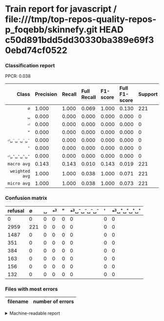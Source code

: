 # Train report for javascript / file:///tmp/top-repos-quality-repos-p_foqebb/skinnefy.git HEAD c50d891bdd5dd30330ba389e69f30ebd74cf0522

### Classification report

PPCR: 0.038

| Class | Precision | Recall | Full Recall | F1-score | Full F1-score | Support | Full Support | PPCR |
|------:|:----------|:-------|:------------|:---------|:---------|:--------|:-------------|:-----|
| `∅` | 1.000| 1.000| 0.069| 1.000| 0.130| 221| 3180| 0.069 |
| `␣` | 0.000| 0.000| 0.000| 0.000| 0.000| 0| 1487| 0.000 |
| `⏎` | 0.000| 0.000| 0.000| 0.000| 0.000| 0| 351| 0.000 |
| `"` | 0.000| 0.000| 0.000| 0.000| 0.000| 0| 384| 0.000 |
| `⏎␣⁻␣⁻␣⁻␣⁻` | 0.000| 0.000| 0.000| 0.000| 0.000| 0| 163| 0.000 |
| `'` | 0.000| 0.000| 0.000| 0.000| 0.000| 0| 156| 0.000 |
| `⏎␣⁺␣⁺␣⁺␣⁺` | 0.000| 0.000| 0.000| 0.000| 0.000| 0| 132| 0.000 |
| `macro avg` | 0.143| 0.143| 0.010| 0.143| 0.019| 221| 5853| 0.038 |
| `weighted avg` | 1.000| 1.000| 0.038| 1.000| 0.071| 221| 5853| 0.038 |
| `micro avg` | 1.000| 1.000| 0.038| 1.000| 0.073| 221| 5853| 0.038 |

### Confusion matrix

|refusal|  ∅| ␣| ⏎| "| ⏎␣⁻␣⁻␣⁻␣⁻| '| ⏎␣⁺␣⁺␣⁺␣⁺| 
|:---|:---|:---|:---|:---|:---|:---|:---|
|0 |0 |0 |0 |0 |0 |0 |0 |
|2959 |221 |0 |0 |0 |0 |0 |0 |
|1487 |0 |0 |0 |0 |0 |0 |0 |
|351 |0 |0 |0 |0 |0 |0 |0 |
|384 |0 |0 |0 |0 |0 |0 |0 |
|163 |0 |0 |0 |0 |0 |0 |0 |
|156 |0 |0 |0 |0 |0 |0 |0 |
|132 |0 |0 |0 |0 |0 |0 |0 |

### Files with most errors

| filename | number of errors|
|:----:|:-----|

<details>
    <summary>Machine-readable report</summary>
```json
{
  "cl_report": {"\"": {"f1-score": 0.0, "precision": 0.0, "recall": 0.0, "support": 0}, "\u0027": {"f1-score": 0.0, "precision": 0.0, "recall": 0.0, "support": 0}, "macro avg": {"f1-score": 0.14285714285714285, "precision": 0.14285714285714285, "recall": 0.14285714285714285, "support": 221}, "micro avg": {"f1-score": 1.0, "precision": 1.0, "recall": 1.0, "support": 221}, "weighted avg": {"f1-score": 1.0, "precision": 1.0, "recall": 1.0, "support": 221}, "\u2205": {"f1-score": 1.0, "precision": 1.0, "recall": 1.0, "support": 221}, "\u23ce": {"f1-score": 0.0, "precision": 0.0, "recall": 0.0, "support": 0}, "\u23ce\u2423\u207a\u2423\u207a\u2423\u207a\u2423\u207a": {"f1-score": 0.0, "precision": 0.0, "recall": 0.0, "support": 0}, "\u23ce\u2423\u207b\u2423\u207b\u2423\u207b\u2423\u207b": {"f1-score": 0.0, "precision": 0.0, "recall": 0.0, "support": 0}, "\u2423": {"f1-score": 0.0, "precision": 0.0, "recall": 0.0, "support": 0}},
  "cl_report_full": {"\"": {"f1-score": 0.0, "precision": 0.0, "recall": 0.0, "support": 384}, "\u0027": {"f1-score": 0.0, "precision": 0.0, "recall": 0.0, "support": 156}, "macro avg": {"f1-score": 0.018565967992607214, "precision": 0.14285714285714285, "recall": 0.009928122192273136, "support": 5853}, "micro avg": {"f1-score": 0.07276918011195259, "precision": 1.0, "recall": 0.0377584144882966, "support": 5853}, "weighted avg": {"f1-score": 0.07060967837270402, "precision": 0.5433111225012814, "recall": 0.0377584144882966, "support": 5853}, "\u2205": {"f1-score": 0.1299617759482505, "precision": 1.0, "recall": 0.06949685534591195, "support": 3180}, "\u23ce": {"f1-score": 0.0, "precision": 0.0, "recall": 0.0, "support": 351}, "\u23ce\u2423\u207a\u2423\u207a\u2423\u207a\u2423\u207a": {"f1-score": 0.0, "precision": 0.0, "recall": 0.0, "support": 132}, "\u23ce\u2423\u207b\u2423\u207b\u2423\u207b\u2423\u207b": {"f1-score": 0.0, "precision": 0.0, "recall": 0.0, "support": 163}, "\u2423": {"f1-score": 0.0, "precision": 0.0, "recall": 0.0, "support": 1487}},
  "ppcr": 0.0377584144882966
}
```
</details>
